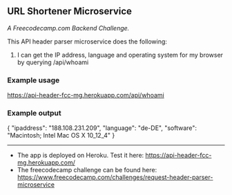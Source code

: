 ## URL Shortener Microservice
_A Freecodecamp.com Backend Challenge._

This API header parser microservice does the following:

1. I can get the IP address, language and operating system for my browser by querying /api/whoami


### Example usage
https://api-header-fcc-mg.herokuapp.com/api/whoami

### Example output
{
  "ipaddress": "188.108.231.209",
  "language": "de-DE",
  "software": "Macintosh; Intel Mac OS X 10_12_4"
}


---
* The app is deployed on Heroku. Test it here: https://api-header-fcc-mg.herokuapp.com/
* The freecodecamp challenge can be found here: https://www.freecodecamp.com/challenges/request-header-parser-microservice
